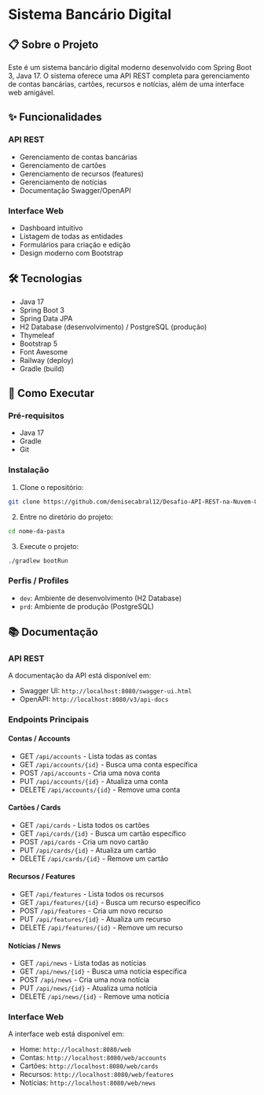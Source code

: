 # Sistema Bancário Digital

## 📋 Sobre o Projeto

Este é um sistema bancário digital moderno desenvolvido com Spring Boot 3, Java 17. O sistema oferece uma API REST completa para gerenciamento de contas bancárias, cartões, recursos e notícias, além de uma interface web amigável.

## ✨ Funcionalidades

### API REST
- Gerenciamento de contas bancárias
- Gerenciamento de cartões
- Gerenciamento de recursos (features)
- Gerenciamento de notícias
- Documentação Swagger/OpenAPI

### Interface Web
- Dashboard intuitivo
- Listagem de todas as entidades
- Formulários para criação e edição
- Design moderno com Bootstrap

## 🛠️ Tecnologias

- Java 17
- Spring Boot 3
- Spring Data JPA
- H2 Database (desenvolvimento) / PostgreSQL (produção)
- Thymeleaf
- Bootstrap 5
- Font Awesome
- Railway (deploy)
- Gradle (build)

## 🚀 Como Executar

### Pré-requisitos
- Java 17
- Gradle
- Git

### Instalação

1. Clone o repositório:
```bash
git clone https://github.com/denisecabral12/Desafio-API-REST-na-Nuvem-Usando-Spring-Boot-3-Java-17-e-Railway.git
```

2. Entre no diretório do projeto:
```bash
cd nome-da-pasta
```

3. Execute o projeto:
```bash
./gradlew bootRun
```

### Perfis / Profiles

- `dev`: Ambiente de desenvolvimento (H2 Database)
- `prd`: Ambiente de produção (PostgreSQL)

## 📚 Documentação

### API REST
A documentação da API está disponível em:
- Swagger UI: `http://localhost:8080/swagger-ui.html`
- OpenAPI: `http://localhost:8080/v3/api-docs`

### Endpoints Principais

#### Contas / Accounts
- GET `/api/accounts` - Lista todas as contas
- GET `/api/accounts/{id}` - Busca uma conta específica
- POST `/api/accounts` - Cria uma nova conta
- PUT `/api/accounts/{id}` - Atualiza uma conta
- DELETE `/api/accounts/{id}` - Remove uma conta

#### Cartões / Cards
- GET `/api/cards` - Lista todos os cartões
- GET `/api/cards/{id}` - Busca um cartão específico
- POST `/api/cards` - Cria um novo cartão
- PUT `/api/cards/{id}` - Atualiza um cartão
- DELETE `/api/cards/{id}` - Remove um cartão

#### Recursos / Features
- GET `/api/features` - Lista todos os recursos
- GET `/api/features/{id}` - Busca um recurso específico
- POST `/api/features` - Cria um novo recurso
- PUT `/api/features/{id}` - Atualiza um recurso
- DELETE `/api/features/{id}` - Remove um recurso

#### Notícias / News
- GET `/api/news` - Lista todas as notícias
- GET `/api/news/{id}` - Busca uma notícia específica
- POST `/api/news` - Cria uma nova notícia
- PUT `/api/news/{id}` - Atualiza uma notícia
- DELETE `/api/news/{id}` - Remove uma notícia

### Interface Web
A interface web está disponível em:
- Home: `http://localhost:8080/web`
- Contas: `http://localhost:8080/web/accounts`
- Cartões: `http://localhost:8080/web/cards`
- Recursos: `http://localhost:8080/web/features`
- Notícias: `http://localhost:8080/web/news`
